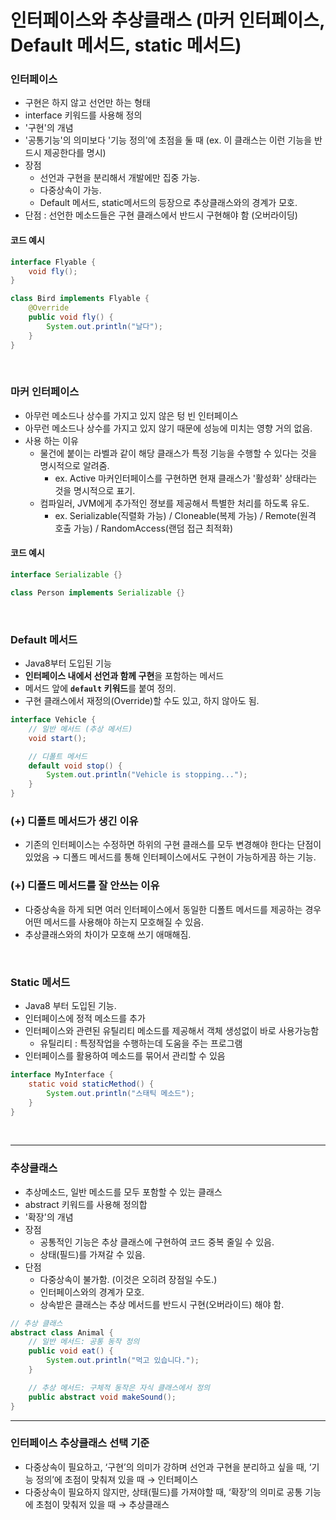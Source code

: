 # 인터페이스와 추상클래스 (마커 인터페이스, Default 메서드, static 메서드)

### 인터페이스
- 구현은 하지 않고 선언만 하는 형태
- interface 키워드를 사용해 정의
- '구현'의 개념
- '공통기능'의 의미보다 '기능 정의'에 초점을 둘 때 (ex. 이 클래스는 이런 기능을 반드시 제공한다를 명시)
- 장점
  - 선언과 구현을 분리해서 개발에만 집중 가능.
  - 다중상속이 가능.
  - Default 메서드, static메서드의 등장으로 추상클래스와의 경계가 모호.
- 단점 : 선언한 메소드들은 구현 클래스에서 반드시 구현해야 함 (오버라이딩)


#### 코드 예시
```java
interface Flyable {
    void fly();
}

class Bird implements Flyable {
    @Override
    public void fly() {
        System.out.println("날다");
    }
}
```

<br>

### 마커 인터페이스
- 아무런 메소드나 상수를 가지고 있지 않은 텅 빈 인터페이스
- 아무런 메소드나 상수를 가지고 있지 않기 때문에 성능에 미치는 영향 거의 없음.
- 사용 하는 이유
  - 물건에 붙이는 라벨과 같이 해당 클래스가 특정 기능을 수행할 수 있다는 것을 명시적으로 알려줌.
    - ex. Active 마커인터페이스를 구현하면 현재 클래스가 '활성화' 상태라는 것을 명시적으로 표기.
  - 컴파일러, JVM에게 추가적인 졍보를 제공해서 특별한 처리를 하도록 유도. 
    - ex. Serializable(직렬화 가능) / Cloneable(복제 가능) / Remote(원격 호출 가능) / RandomAccess(랜덤 접근 최적화)

#### 코드 예시

```java
interface Serializable {}

class Person implements Serializable {}
```

<br>

### Default 메서드
- Java8부터 도입된 기능
- **인터페이스 내에서 선언과 함께 구현**을 포함하는 메서드
- 메서드 앞에 **`default` 키워드**를 붙여 정의.
- 구현 클래스에서 재정의(Override)할 수도 있고, 하지 않아도 됨.

```java
interface Vehicle {
    // 일반 메서드 (추상 메서드)
    void start();

    // 디폴트 메서드
    default void stop() {
        System.out.println("Vehicle is stopping...");
    }
}
```

### (+) 디폴트 메서드가 생긴 이유

- 기존의 인터페이스는 수정하면 하위의 구현 클래스를 모두 변경해야 한다는 단점이 있었음 → 디폴드 메서드를 통해 인터페이스에서도 구현이 가능하게끔 하는 기능.

### (+) 디폴드 메서드를 잘 안쓰는 이유

- 다중상속을 하게 되면 여러 인터페이스에서 동일한 디폴트 메서드를 제공하는 경우 어떤 메서드를 사용해야 하는지 모호해질 수 있음.
- 추상클래스와의 차이가 모호해 쓰기 애매해짐.

<br>

### Static 메서드
- Java8 부터 도입된 기능.
- 인터페이스에 정적 메소드를 추가
- 인터페이스와 관련된 유틸리티 메소드를 제공해서 객체 생성없이 바로 사용가능함
    - 유틸리티 : 특정작업을 수행하는데 도움을 주는 프로그램
- 인터페이스를 활용하여 메소드를 묶어서 관리할 수 있음


```java
interface MyInterface {
    static void staticMethod() {
        System.out.println("스태틱 메소드");
    }
}
```

<br>

----


### 추상클래스
- 추상메소드, 일반 메소드를 모두 포함할 수 있는 클래스
- abstract 키워드를 사용해 정의합
- '확장'의 개념
- 장점
  - 공통적인 기능은 추상 클래스에 구현하여 코드 중복 줄일 수 있음.
  - 상태(필드)를 가져갈 수 있음.
- 단점
  - 다중상속이 불가함. (이것은 오히려 장점일 수도.)
  - 인터페이스와의 경계가 모호.
  - 상속받은 클래스는 추상 메서드를 반드시 구현(오버라이드) 해야 함.
```java
// 추상 클래스
abstract class Animal {
    // 일반 메서드: 공통 동작 정의
    public void eat() {
        System.out.println("먹고 있습니다.");
    }

    // 추상 메서드: 구체적 동작은 자식 클래스에서 정의
    public abstract void makeSound();
}
```


----
### 인터페이스 추상클래스 선택 기준
- 다중상속이 필요하고, ‘구현’의 의미가 강하며 선언과 구현을 분리하고 싶을 때, ‘기능 정의’에 초점이 맞춰져 있을 때 → 인터페이스
- 다중상속이 필요하지 않지만, 상태(필드)를 가져야할 때, ‘확장’의 의미로 공통 기능에 초첨이 맞춰저 있을 때 → 추상클래스